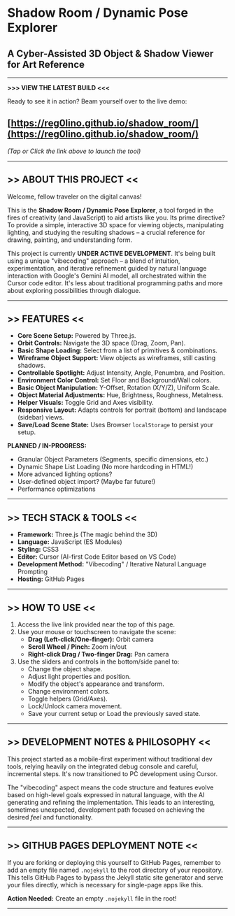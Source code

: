 # Shadow Room / Dynamic Pose Explorer
## A Cyber-Assisted 3D Object & Shadow Viewer for Art Reference

---

**>>> VIEW THE LATEST BUILD <<<**

Ready to see it in action? Beam yourself over to the live demo:

## [https://reg0lino.github.io/shadow_room/](https://reg0lino.github.io/shadow_room/)

*(Tap or Click the link above to launch the tool)*

---

## >> ABOUT THIS PROJECT <<

Welcome, fellow traveler on the digital canvas!

This is the **Shadow Room / Dynamic Pose Explorer**, a tool forged in the fires of creativity (and JavaScript) to aid artists like you. Its prime directive? To provide a simple, interactive 3D space for viewing objects, manipulating lighting, and studying the resulting shadows – a crucial reference for drawing, painting, and understanding form.

This project is currently **UNDER ACTIVE DEVELOPMENT**. It's being built using a unique "vibecoding" approach – a blend of intuition, experimentation, and iterative refinement guided by natural language interaction with Google's Gemini AI model, all orchestrated within the Cursor code editor. It's less about traditional programming paths and more about exploring possibilities through dialogue.

---

## >> FEATURES <<

*   **Core Scene Setup:** Powered by Three.js.
*   **Orbit Controls:** Navigate the 3D space (Drag, Zoom, Pan).
*   **Basic Shape Loading:** Select from a list of primitives & combinations.
*   **Wireframe Object Support:** View objects as wireframes, still casting shadows.
*   **Controllable Spotlight:** Adjust Intensity, Angle, Penumbra, and Position.
*   **Environment Color Control:** Set Floor and Background/Wall colors.
*   **Basic Object Manipulation:** Y-Offset, Rotation (X/Y/Z), Uniform Scale.
*   **Object Material Adjustments:** Hue, Brightness, Roughness, Metalness.
*   **Helper Visuals:** Toggle Grid and Axes visibility.
*   **Responsive Layout:** Adapts controls for portrait (bottom) and landscape (sidebar) views.
*   **Save/Load Scene State:** Uses Browser `localStorage` to persist your setup.

**PLANNED / IN-PROGRESS:**

*   Granular Object Parameters (Segments, specific dimensions, etc.)
*   Dynamic Shape List Loading (No more hardcoding in HTML!)
*   More advanced lighting options?
*   User-defined object import? (Maybe far future!)
*   Performance optimizations

---

## >> TECH STACK & TOOLS <<

*   **Framework:** Three.js (The magic behind the 3D)
*   **Language:** JavaScript (ES Modules)
*   **Styling:** CSS3
*   **Editor:** Cursor (AI-first Code Editor based on VS Code)
*   **Development Method:** "Vibecoding" / Iterative Natural Language Prompting
*   **Hosting:** GitHub Pages

---

## >> HOW TO USE <<

1.  Access the live link provided near the top of this page.
2.  Use your mouse or touchscreen to navigate the scene:
    *   **Drag (Left-click/One-finger):** Orbit camera
    *   **Scroll Wheel / Pinch:** Zoom in/out
    *   **Right-click Drag / Two-finger Drag:** Pan camera
3.  Use the sliders and controls in the bottom/side panel to:
    *   Change the object shape.
    *   Adjust light properties and position.
    *   Modify the object's appearance and transform.
    *   Change environment colors.
    *   Toggle helpers (Grid/Axes).
    *   Lock/Unlock camera movement.
    *   Save your current setup or Load the previously saved state.

---

## >> DEVELOPMENT NOTES & PHILOSOPHY <<

This project started as a mobile-first experiment without traditional dev tools, relying heavily on the integrated debug console and careful, incremental steps. It's now transitioned to PC development using Cursor.

The "vibecoding" aspect means the code structure and features evolve based on high-level goals expressed in natural language, with the AI generating and refining the implementation. This leads to an interesting, sometimes unexpected, development path focused on achieving the desired *feel* and functionality.

---

## >> GITHUB PAGES DEPLOYMENT NOTE <<

If you are forking or deploying this yourself to GitHub Pages, remember to add an empty file named `.nojekyll` to the root directory of your repository. This tells GitHub Pages to bypass the Jekyll static site generator and serve your files directly, which is necessary for single-page apps like this.

**Action Needed:** Create an empty `.nojekyll` file in the root!

---

